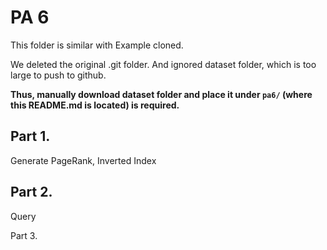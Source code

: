PA 6
====

This folder is similar with Example cloned.

We deleted the original .git folder. And ignored dataset folder, which is too large to push to github.


**Thus, manually download dataset folder and place it under `pa6/` (where this README.md is located) is required.**


Part 1.
------

Generate PageRank, Inverted Index


Part 2. 
------

Query 


Part 3.

